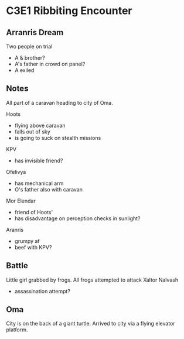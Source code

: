 # C3E1 Ribbiting Encounter

## Arranris Dream
Two people on trial
- A & brother?
- A's father in crowd on panel?
- A exiled 


## Notes
All part of a caravan heading to city of Oma.  

Hoots 
- flying above caravan 
- falls out of sky
- is going to suck on stealth missions


KPV 
- has invisible friend? 


Ofelivya
- has mechanical arm
- O's father also with caravan


Mor Elendar
- friend of Hoots'
- has disadvantage on perception checks in sunlight?


Aranris
- grumpy af
- beef with KPV?


## Battle
Little girl grabbed by frogs. All frogs attempted to attack Xaltor Nalvash
- assassination attempt?


## Oma
City is on the back of a giant turtle.
Arrived to city via a flying elevator platform.












